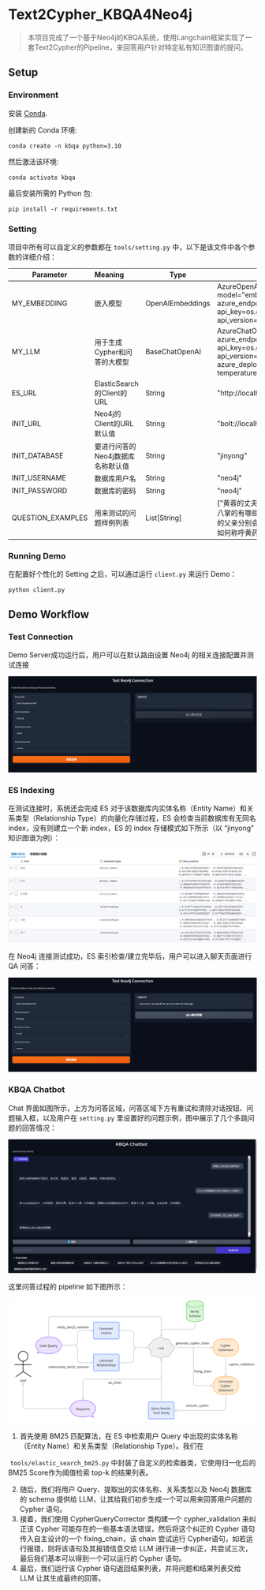 # Text2Cypher_KBQA4Neo4j

> 本项目完成了一个基于Neo4j的KBQA系统，使用Langchain框架实现了一套Text2Cypher的Pipeline，来回答用户针对特定私有知识图谱的提问。

## Setup

### Environment

安装 [Conda](https://conda.io/projects/conda/en/latest/user-guide/install/index.html).

创建新的 Conda 环境:

```
conda create -n kbqa python=3.10
```

然后激活该环境:

```
conda activate kbqa
```

最后安装所需的 Python 包:

```
pip install -r requirements.txt
```

### Setting

项目中所有可以自定义的参数都在 `tools/setting.py` 中，以下是该文件中各个参数的详细介绍：

| Parameter         | Meaning                           | Type             | Default                                                      |
| ----------------- | :-------------------------------- | ---------------- | ------------------------------------------------------------ |
| MY_EMBEDDING      | 嵌入模型                          | OpenAIEmbeddings | AzureOpenAIEmbeddings(<br />model="embedding-ada02",  azure_endpoint=os.getenv("MY_AZURE_OPENAI_ENDPOINT"),     api_key=os.getenv("MY_AZURE_OPENAI_API_KEY"),     api_version="2024-06-01") |
| MY_LLM            | 用于生成Cypher和问答的大模型      | BaseChatOpenAI   | AzureChatOpenAI( azure_endpoint=os.getenv("MY_AZURE_OPENAI_ENDPOINT"),     api_key=os.getenv("MY_AZURE_OPENAI_API_KEY"),     api_version="2024-06-01", <br />azure_deployment="gpt4o", <br />temperature=0) |
| ES_URL            | ElasticSearch的Client的URL        | String           | "http://localhost:9200"                                      |
| INIT_URL          | Neo4j的Client的URL默认值          | String           | "bolt://localhost:7687"                                      |
| INIT_DATABASE     | 要进行问答的Neo4j数据库名称默认值 | String           | "jinyong"                                                    |
| INIT_USERNAME     | 数据库用户名                      | String           | "neo4j"                                                      |
| INIT_PASSWORD     | 数据库的密码                      | String           | "neo4j"                                                      |
| QUESTION_EXAMPLES | 用来测试的问题样例列表            | List[String]     | ["黄蓉的丈夫在哪出生？", "黄蓉父亲的徒弟都有谁？", "会降龙十八掌的有哪些人？", "谁参与了第三次华山论剑？", "洪七公和郭襄的父亲分别会什么武功？", "李萍她老公的儿媳妇是谁？", "郭靖是如何称呼黄药师的女儿的？"] |

### Running Demo

在配置好个性化的 Setting 之后，可以通过运行 `client.py` 来运行 Demo：

```
python client.py
```

## Demo Workflow

### Test Connection

Demo Server成功运行后，用户可以在默认路由设置 Neo4j 的相关连接配置并测试连接

![test界面](./assets/test1.png)

### ES Indexing

在测试连接时，系统还会完成 ES 对于该数据库内实体名称（Entity Name）和关系类型（Relationship Type）的向量化存储过程，ES 会检查当前数据库有无同名 index，没有则建立一个新 index，ES 的 index 存储模式如下所示（以 “jinyong” 知识图谱为例）：

![ES存储模式](./assets/ES.png)

在 Neo4j 连接测试成功，ES 索引检查/建立完毕后，用户可以进入聊天页面进行 QA 问答：

![连接成功界面](./assets/test2.png)

### KBQA Chatbot

Chat 界面如图所示，上方为问答区域，问答区域下方有重试和清除对话按钮、问题输入框，以及用户在 `setting.py` 里设置好的问题示例，图中展示了几个多跳问题的回答情况：

![Chat界面](./assets/chat.png)

这里问答过程的 pipeline 如下图所示：

![pipeline](./assets/pipeline.png)

1. 首先使用 BM25 匹配算法，在 ES 中检索用户 Query 中出现的实体名称（Entity Name）和关系类型（Relationship Type）。我们在

​	`tools/elastic_search_bm25.py` 中封装了自定义的检索器类，它使用归一化后的 BM25 Score作为阈值检索 top-k 的结果列表。

2. 随后，我们将用户 Query、提取出的实体名称、关系类型以及 Neo4j 数据库的 schema 提供给 LLM，让其给我们初步生成一个可以用来回答用户问题的 Cypher 语句。
3. 接着，我们使用 CypherQueryCorrector 类构建一个 cypher_validation 来纠正该 Cypher 可能存在的一些基本语法错误，然后将这个纠正的 Cypher 语句传入自主设计的一个 fixing_chain，该 chain 尝试运行 Cypher语句，如若运行报错，则将该语句及其报错信息交给 LLM 进行进一步纠正，共尝试三次，最后我们基本可以得到一个可以运行的 Cypher 语句。
4. 最后，我们运行该 Cypher 语句返回结果列表，并将问题和结果列表交给 LLM 让其生成最终的回答。
